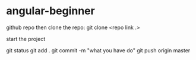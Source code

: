 # angular-beginner

github repo
then clone the repo: git clone <repo link .>

start the project

git status
git add .
git commit -m "what you have do"
git push origin master